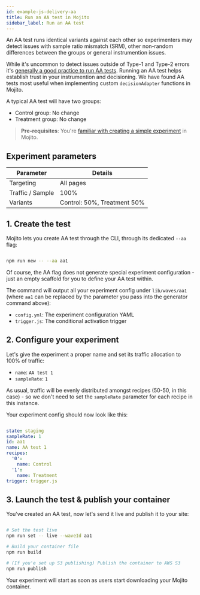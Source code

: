```yaml
---
id: example-js-delivery-aa
title: Run an AA test in Mojito
sidebar_label: Run an AA test
---
```

An AA test runs identical variants against each other so experimenters may detect issues with sample ratio mismatch (SRM), other non-random differences between the groups or general instrumention issues. 

While it's uncommon to detect issues outside of Type-1 and Type-2 errors it's [generally a good practice to run AA tests](https://cxl.com/blog/aa-testing-waste-time/). Running an AA test helps establish trust in your instrumention and decisioning. We have found AA tests most useful when implementing custom `decisionAdapter` functions in Mojito.

A typical AA test will have two groups:

-   Control group: No change
-   Treatment group: No change

> **Pre-requisites**: 
> You're [familiar with creating a simple experiment](example-js-delivery-simple-ab) in Mojito. 

## Experiment parameters

| Parameter        | Details                     |
| ---------------- | --------------------------- |
| Targeting        | All pages                   |
| Traffic / Sample | 100%                        |
| Variants         | Control: 50%, Treatment 50% |

## 1. Create the test

Mojito lets you create AA test through the CLI, through its dedicated `--aa` flag:

```sh

npm run new -- --aa aa1

```

Of course, the AA flag does not generate special experiment configuration - just an empty scaffold for you to define your AA test within.

The command will output all your experiment config under `lib/waves/aa1` (where `aa1` can be replaced by the parameter you pass into the generator command above):

-   `config.yml`: The experiment configuration YAML
-   `trigger.js`: The conditional activation trigger 

## 2. Configure your experiment

Let's give the experiment a proper name and set its traffic allocation to 100% of traffic:

-   `name`: `AA test 1`
-   `sampleRate`: `1`

As usual, traffic will be evenly distributed amongst recipes (50-50, in this case) - so we don't need to set the `sampleRate` parameter for each recipe in this instance.

Your experiment config should now look like this:

```yml

state: staging
sampleRate: 1
id: aa1
name: AA test 1
recipes:
  '0':
    name: Control
  '1':
    name: Treatment
trigger: trigger.js

```

## 3. Launch the test & publish your container

You've created an AA test, now let's send it live and publish it to your site:

```sh

# Set the test live
npm run set -- live --waveId aa1

# Build your container file
npm run build

# (If you'e set up S3 publishing) Publish the container to AWS S3
npm run publish

```

Your experiment will start as soon as users start downloading your Mojito container.
